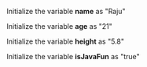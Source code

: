 Initialize the variable **name** as "Raju"  

Initialize the variable **age** as "21"  

Initialize the variable **height** as "5.8"  

Initialize the variable **isJavaFun** as "true"  